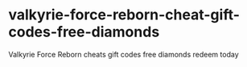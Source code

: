 # valkyrie-force-reborn-cheat-gift-codes-free-diamonds
Valkyrie Force Reborn cheats gift codes free diamonds redeem today
